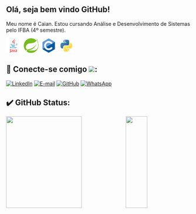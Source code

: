 ## Olá, seja bem vindo GitHub! 
Meu nome é Caian. Estou cursando Análise e Desenvolvimento de Sistemas pelo IFBA (4º semestre).

<img src="https://github.com/devicons/devicon/blob/master/icons/java/java-original-wordmark.svg" title="Java" alt="Java" width="40" height="40"/>&nbsp;
<img src="https://github.com/devicons/devicon/blob/master/icons/spring/spring-original.svg" title="Spring" alt="Java" width="40" height="40"/>&nbsp;
<img src="https://github.com/devicons/devicon/blob/master/icons/c/c-original.svg" title="Java" alt="C" width="40" height="40"/>&nbsp;
<img src="https://github.com/devicons/devicon/blob/master/icons/python/python-original.svg" title="Python" alt="Java" width="40" height="40"/>&nbsp;


## 🔗 Conecte-se comigo <img src="https://media.giphy.com/media/hvRJCLFzcasrR4ia7z/giphy.gif" width="30px"/>:

[![LinkedIn](https://img.shields.io/badge/LinkedIn-000?style=for-the-badge&logo=linkedin&logoColor=0E76A8)](https://www.linkedin.com/in/caian-j-santana-092961229/)
[![E-mail](https://img.shields.io/badge/-Email-000?style=for-the-badge&logo=microsoft-outlook&logoColor=007BFF)](mailto:caian23@outlook.com)
[![GitHub](https://img.shields.io/badge/GitHub-000?style=for-the-badge&logo=github&logoColor=white)](https://github.com/CaianSantana/)
[![WhatsApp](https://img.shields.io/badge/whatsApp-25D366?style=for-the-badge&logo=whatsapp&logoColor=white)](https://wa.me/5571986967582)

## ✔️ GitHub Status: 

<div display= "inline-block" margin="0"border="0">
  <img align="left-auto"   height="250em" width="64%" src="https://github-readme-stats.vercel.app/api?username=CaianSantana&rank_icon=github&include_all_commits=true&show_icons=true&hide=issues,contribs&theme=great-gatsby"/>
  <img align="right-auto"  height="250em" width="34%" src="https://github-readme-stats.vercel.app/api/top-langs/?username=CaianSantana&layout=donut&langs_count=5&theme=great-gatsby"/>
</div>

